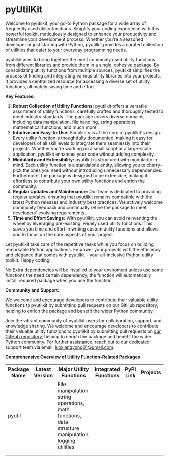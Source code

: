 # pyUtilKit

Welcome to pyutilkit, your go-to Python package for a wide array of frequently used utility functions. Simplify your coding experience with this powerful toolkit, meticulously designed to enhance your productivity and streamline your development process. Whether you're a seasoned developer or just starting with Python, pyutilkit provides a curated collection of utilities that cater to your everyday programming needs.

pyutilkit aims to bring together the most commonly used utility functions from different libraries and provide them in a single, cohesive package. By consolidating utility functions from multiple sources, pyutilkit simplifies the process of finding and integrating various utility libraries into your projects. It provides a centralized resource for accessing a diverse set of utility functions, ultimately saving time and effort.

**Key Features:**

1. **Robust Collection of Utility Functions:** pyutilkit offers a versatile assortment of utility functions, carefully crafted and thoroughly tested to meet industry standards. The package covers diverse domains, including data manipulation, file handling, string operations, mathematical functions, and much more.
2. **Intuitive and Easy-to-Use:** Simplicity is at the core of pyutilkit's design. Every utility function is thoughtfully documented, making it easy for developers of all skill levels to integrate them seamlessly into their projects. Whether you're working on a small script or a large-scale application, pyutilkit enhances your code without adding complexity.
3. **Modularity and Extensibility:** pyutilkit is structured with modularity in mind. Each utility function is a standalone entity, allowing you to cherry-pick the ones you need without introducing unnecessary dependencies. Furthermore, the package is designed to be extensible, making it effortless to contribute your own utility functions and enrich the community.
4. **Regular Updates and Maintenance:** Our team is dedicated to providing regular updates, ensuring that pyutilkit remains compatible with the latest Python releases and industry best practices. We actively welcome community feedback and continually refine the package to meet developers' evolving requirements.
5. **Time and Effort Savings:** With pyutilkit, you can avoid reinventing the wheel by leveraging pre-existing, widely used utility functions. This saves you time and effort in writing custom utility functions and allows you to focus on the core aspects of your project.

Let pyutilkit take care of the repetitive tasks while you focus on building remarkable Python applications. Empower your projects with the efficiency and elegance that comes with pyutilkit - your all-inclusive Python utility toolkit. Happy coding!


No Extra dependencies will be installed to your enviroment unless use some functions the need certain dependency, the function will automatically install required package when you use the function.


**Community and Support:**

We welcome and encourage developers to contribute their valuable utility functions to pyutilkit by submitting pull requests on our GitHub repository, helping to enrich the package and benefit the wider Python community.

Join the vibrant community of pyutilkit users for collaboration, support, and knowledge sharing. We welcome and encourage developers to contribute their valuable utility functions to pyutilkit by submitting pull requests on [our GitHub repository](https://github.com/xyluo25/pyUtilKit), helping to enrich the package and benefit the wider Python community. For further assistance, reach out to our dedicated support team via email: luoxiangyong01@gmail.com.

**Comprehensive Overview of Utility Function-Related Packages**

| Package Name | Latest Version | Major Utility Functions                                                                                                    | Integrated Functions | PyPI Link | Projects |  |  |
| ------------ | -------------- | -------------------------------------------------------------------------------------------------------------------------- | -------------------- | --------- | -------- | - | - |
| pyutil       |                | File manipulation<br />string operations, <br />math functions, <br />data structure manipulation, <br />logging utilities |                      |           |          |  |  |
|              |                |                                                                                                                            |                      |           |          |  |  |
|              |                |                                                                                                                            |                      |           |          |  |  |
